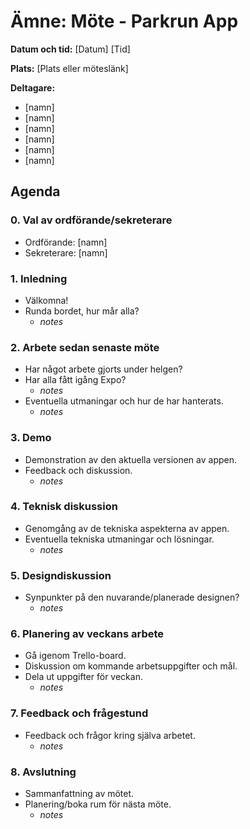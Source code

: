 # Ämne: Möte - Parkrun App

**Datum och tid:** [Datum] [Tid]

**Plats:** [Plats eller möteslänk]

**Deltagare:**
- [namn]
- [namn]
- [namn]
- [namn]
- [namn]
- [namn]


## Agenda

### 0. Val av ordförande/sekreterare
- Ordförande: [namn]
- Sekreterare: [namn]

### 1. Inledning
   - Välkomna!
   - Runda bordet, hur mår alla?
     - *notes*

### 2. Arbete sedan senaste möte
   - Har något arbete gjorts under helgen?
   - Har alla fått igång Expo?
       - *notes*
   - Eventuella utmaningar och hur de har hanterats.
       - *notes*

### 3. Demo
   - Demonstration av den aktuella versionen av appen.
   - Feedback och diskussion.
       - *notes*

### 4. Teknisk diskussion
   - Genomgång av de tekniska aspekterna av appen.
   - Eventuella tekniska utmaningar och lösningar.
       - *notes*

### 5. Designdiskussion
   - Synpunkter på den nuvarande/planerade designen?
       - *notes*

### 6. Planering av veckans arbete
   - Gå igenom Trello-board.
   - Diskussion om kommande arbetsuppgifter och mål.
   - Dela ut uppgifter för veckan.
       - *notes*

### 7. Feedback och frågestund
   - Feedback och frågor kring själva arbetet.
       - *notes*

### 8. Avslutning
   - Sammanfattning av mötet.
   - Planering/boka rum för nästa möte.
       - *notes*
